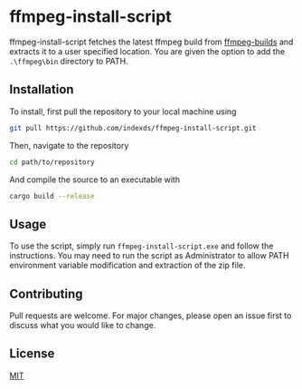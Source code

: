 # ffmpeg-install-script

ffmpeg-install-script fetches the latest ffmpeg build from [ffmpeg-builds](https://github.com/BtbN/FFmpeg-Builds/) and extracts it to a user specified location. You are given the option to add the ```.\ffmpeg\bin``` directory to PATH.

## Installation

To install, first pull the repository to your local machine using

```bash
git pull https://github.com/indexds/ffmpeg-install-script.git
```

Then, navigate to the repository

```bash
cd path/to/repository
```

And compile the source to an executable with

```bash
cargo build --release
```
## Usage

To use the script, simply run ```ffmpeg-install-script.exe``` and follow the instructions.
You may need to run the script as Administrator to allow PATH environment variable modification and extraction of the zip file.

## Contributing

Pull requests are welcome. For major changes, please open an issue first
to discuss what you would like to change.

## License

[MIT](https://choosealicense.com/licenses/mit/)
